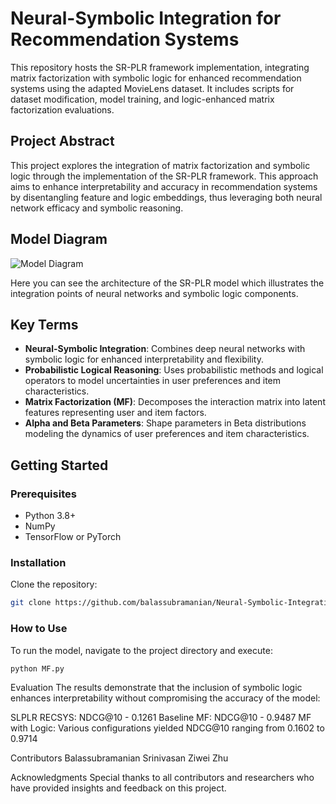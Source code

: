 # Neural-Symbolic Integration for Recommendation Systems

This repository hosts the SR-PLR framework implementation, integrating matrix factorization with symbolic logic for enhanced recommendation systems using the adapted MovieLens dataset. It includes scripts for dataset modification, model training, and logic-enhanced matrix factorization evaluations.


## Project Abstract

This project explores the integration of matrix factorization and symbolic logic through the implementation of the SR-PLR framework. This approach aims to enhance interpretability and accuracy in recommendation systems by disentangling feature and logic embeddings, thus leveraging both neural network efficacy and symbolic reasoning.

## Model Diagram

![Model Diagram](path/to/your/model_diagram.png)

Here you can see the architecture of the SR-PLR model which illustrates the integration points of neural networks and symbolic logic components.

## Key Terms

- **Neural-Symbolic Integration**: Combines deep neural networks with symbolic logic for enhanced interpretability and flexibility.
- **Probabilistic Logical Reasoning**: Uses probabilistic methods and logical operators to model uncertainties in user preferences and item characteristics.
- **Matrix Factorization (MF)**: Decomposes the interaction matrix into latent features representing user and item factors.
- **Alpha and Beta Parameters**: Shape parameters in Beta distributions modeling the dynamics of user preferences and item characteristics.

## Getting Started

### Prerequisites

- Python 3.8+
- NumPy
- TensorFlow or PyTorch

### Installation

Clone the repository:
```bash
git clone https://github.com/balassubramanian/Neural-Symbolic-Integration-for-Recommendation-Systems.git
```
### How to Use

To run the model, navigate to the project directory and execute:
```bash
python MF.py
```


Evaluation
The results demonstrate that the inclusion of symbolic logic enhances interpretability without compromising the accuracy of the model:

SLPLR RECSYS: NDCG@10 - 0.1261
Baseline MF: NDCG@10 - 0.9487
MF with Logic: Various configurations yielded NDCG@10 ranging from 0.1602 to 0.9714

Contributors
Balassubramanian Srinivasan
Ziwei Zhu

Acknowledgments
Special thanks to all contributors and researchers who have provided insights and feedback on this project.


